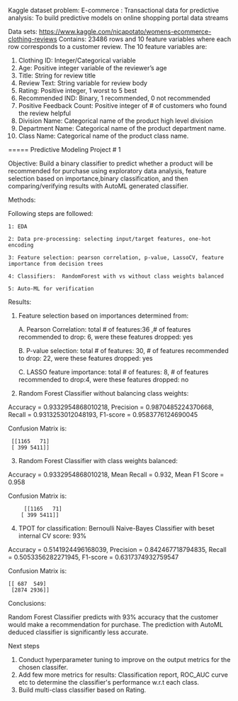 Kaggle dataset problem:
E-commerce : Transactional data for predictive analysis: To build predictive models on online shopping portal data streams

Data sets:  https://www.kaggle.com/nicapotato/womens-ecommerce-clothing-reviews
Contains: 23486 rows and 10 feature variables where each row corresponds to a customer review. 
The 10 feature variables are:
1. Clothing ID: Integer/Categorical variable
2. Age: Positive integer variable of the reviewer’s age
3. Title: String for review title
4. Review Text: String variable for review body
5. Rating: Positive integer, 1 worst to 5 best
6. Recommended IND: Binary, 1 recommended, 0 not recommended
7. Positive Feedback Count: Positive integer of # of customers who found the review helpful
8. Division Name: Categorical name of the product high level division
9. Department Name: Categorical name of the product department name.
10. Class Name: Categorical name of the product class name.

=====
Predictive Modeling Project # 1

Objective: Build a binary classifier to predict whether a product will be recommended for purchase using exploratory data analysis, feature selection based on importance,binary classification, and then comparing/verifying results with AutoML generated classifier.

Methods: 

Following steps are followed:

    1: EDA

    2: Data pre-processing: selecting input/target features, one-hot encoding

    3: Feature selection: pearson correlation, p-value, LassoCV, feature importance from decision trees

    4: Classifiers:  RandomForest with vs without class weights balanced

    5: Auto-ML for verification

Results: 
1. Feature selection based on importances determined from:

    A. Pearson Correlation: total # of features:36 ,# of features recommended to drop: 6, were these features dropped: yes
  
    B. P-value selection: total # of features: 30, # of features recommended to drop: 22, were these features dropped: yes
  
    C. LASSO feature importance: total # of features: 8, # of features recommended to drop:4, were these features dropped: no
  
2. Random Forest Classifier without balancing class weights:

  Accuracy = 0.9332954868010218, Precision = 0.9870485224370668, Recall = 0.9313253012048193, F1-score = 0.9583776124690045
  
  Confusion Matrix is:
    
     [[1165   71]
     [ 399 5411]]
            
3. Random Forest Classifier with class weights balanced:

  Accuracy = 0.9332954868010218, Mean Recall = 0.932, Mean F1 Score = 0.958
  
  Confusion Matrix is:
  
         [[1165   71]
        [ 399 5411]]
        
4. TPOT for classification: Bernoulli Naive-Bayes Classifier with beset internal CV score: 93%

  Accuracy = 0.5141924496168039, Precision = 0.842467718794835, Recall = 0.5053356282271945, F1-score = 0.6317374932759547

  Confusion Matrix is:

    [[ 687  549]
     [2874 2936]]
 
Conclusions:

Random Forest Classifier predicts with 93% accuracy that the customer would make a recommendation for purchase. The prediction with AutoML deduced classifier is significantly less accurate.

Next steps
1. Conduct hyperparameter tuning to improve on the output metrics for the chosen classifer.
2. Add few more metrics for results: Classification report, ROC_AUC curve etc to determine the classifier's performance w.r.t each class.
3. Build multi-class classifier based on Rating.

